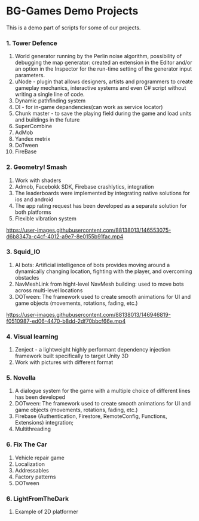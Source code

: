 # BG-Games Demo Projects
This is a demo part of scripts for some of our projects.

### 1. Tower Defence 
1) World generator running by the Perlin noise algorithm, possibility of debugging the map generator: created an extension in the Editor and/or an option in the Inspector for the run-time setting of the generator input parameters.
2) uNode - plugin that allows designers, artists and programmers to create gameplay mechanics, interactive systems and even C# script without writing a single line of code.
3) Dynamic pathfinding system 
4) DI - for in-game depandencies(can work as service locator)
5) Chunk master -  to save the playing field during the game and load units and buildings in the future
6) SuperCombine 
7) AdMob
8) Yandex metrix
9) DoTween 
10) FireBase  


### 2. Geometry! Smash
1) Work with shaders
2) Admob, Facebokk SDK, Firebase crashlytics, integration
3) The leaderboards were implemented by integrating native solutions for ios and android
4) The app rating request has been developed as a separate solution for both platforms
5) Flexible vibration system


https://user-images.githubusercontent.com/88138013/146553075-d6b8347a-c4cf-4012-a9e7-8e0155b91fac.mp4



### 3. Squid_IO
1) AI bots:
  Artificial intelligence of bots provides moving around a dynamically changing location, fighting with the player, and overcoming obstacles
2) NavMeshLink from hight-level NavMesh building:
   used to move bots across multi-level locations
3) DOTween:
  The framework used to create smooth animations for UI and game objects (movements, rotations, fading, etc.) 
  

https://user-images.githubusercontent.com/88138013/146946819-f0510987-ed06-4470-b8dd-2df70bbcf66e.mp4


  

### 4. Visual learning
1) Zenject - a lightweight highly performant dependency injection framework built specifically to target Unity 3D
2) Work with pictures with different format


### 5. Novella
1) А dialogue system for the game with a multiple choice of different lines has been developed 
2)  DOTween:
  The framework used to create smooth animations for UI and game objects (movements, rotations, fading, etc.) 
3) Firebase (Authentication,  Firestore, RemoteConfig, Functions, Extensions) integration; 
4) Multithreading


### 6. Fix The Car
1) Vehicle repair game  
2) Localization
3) Addressables
4) Factory patterns 
5) DOTween

### 6. LightFromTheDark
1) Example of 2D platformer
